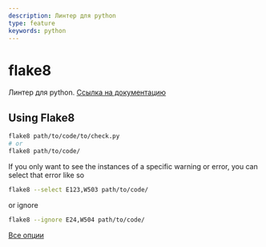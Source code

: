 ```yaml
---
description: Линтер для python
type: feature
keywords: python
---
```


# flake8

Линтер для python. [Ссылка на документацию](https://flake8.pycqa.org/en/latest/index.html)

## Using Flake8

```bash
flake8 path/to/code/to/check.py
# or
flake8 path/to/code/
```

If you only want to see the instances of a specific warning or error, you can select that error like so

```bash
flake8 --select E123,W503 path/to/code/
```

or ignore

```bash
flake8 --ignore E24,W504 path/to/code/
```

[Все опции](https://flake8.pycqa.org/en/latest/user/options.html)
